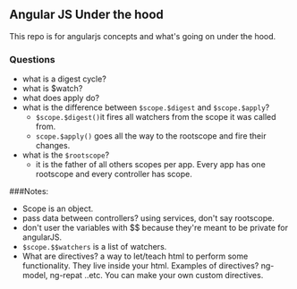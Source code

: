 ## Angular JS Under the hood

This repo is for angularjs concepts and what's going on under the hood. 

### Questions

- what is a digest cycle?
- what is $watch? 
- what does apply do?
- what is the difference between `$scope.$digest` and `$scope.$apply`?
	-  `$scope.$digest()`it fires all watchers from the scope it was called from. 
	-  `scope.$apply()` goes all the way to the rootscope and fire their changes.
- what is the `$rootscope`?
	- it is the father of all others scopes per app. Every app has one rootscope and every controller has scope. 


###Notes:

 - Scope is an object.
 - pass data between controllers? using services, don't say rootscope. 
 -  don't user the variables with $$ because they're meant to be private for angularJS.
 -  `$scope.$$watchers` is a list of watchers. 
 -  What are directives? a way to let/teach html to perform some functionality. They live inside your html. Examples of directives? ng-model, ng-repat ..etc. You can make your own custom directives. 
 
